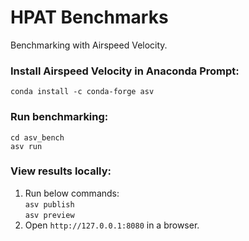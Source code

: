 # HPAT Benchmarks
Benchmarking with Airspeed Velocity.

### Install Airspeed Velocity in Anaconda Prompt:
`conda install -c conda-forge asv`

### Run benchmarking:
`cd asv_bench`<br />
`asv run`

### View results locally:
1. Run below commands:<br />
`asv publish`<br />
`asv preview`<br />
2. Open `http://127.0.0.1:8080` in a browser.
